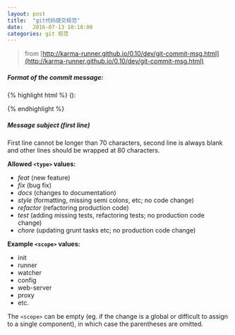 ```yaml
---
layout: post
title:  "git代码提交规范"
date:   2016-07-13 10:18:00
categories: git 规范
---
```

>

> from [http://karma-runner.github.io/0.10/dev/git-commit-msg.html](http://karma-runner.github.io/0.10/dev/git-commit-msg.html)

##### Format of the commit message:
>

{% highlight html %}
<type>(<scope>): <subject>

<body>

<footer>
{% endhighlight %}

##### Message subject (first line)
First line cannot be longer than 70 characters, second line is always blank and other lines should be wrapped at 80 characters.


**Allowed `<type>` values:**

* _feat_ (new feature)
* _fix_ (bug fix)
* _docs_ (changes to documentation)
* _style_ (formatting, missing semi colons, etc; no code change)
* _refactor_ (refactoring production code)
* _test_ (adding missing tests, refactoring tests; no production code change)
* _chore_ (updating grunt tasks etc; no production code change)

**Example `<scope>` values:**

* init
* runner
* watcher
* config
* web-server
* proxy
* etc.

The `<scope>` can be empty (eg. if the change is a global or difficult to assign to a single component), in which case the parentheses are omitted.

